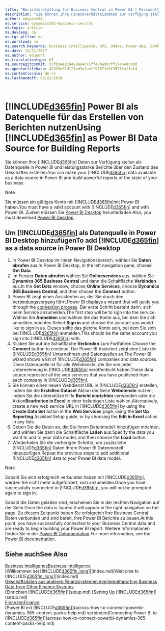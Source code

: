 ```yaml
---
title: "Berichterstattung für Business Central in Power BI | Microsoft Docs einrichten"
description: "Sie können Ihre Finanzverhältnisdaten zur Verfügung stellen als Datenquelle in Power BI und leistungsstarke Berichte über den Zustand des Geschäftes erstellen."
author: edupont04
ms.service: dynamics365-business-central
ms.topic: article
ms.devlang: na
ms.tgt_pltfrm: na
ms.workload: na
ms.search.keywords: business intelligence, KPI, Odata, Power App, SOAP, analysis
ms.date: 12/21/2017
ms.author: edupont
ms.translationtype: HT
ms.sourcegitcommit: d7fb34e1c9428a64c71ff47be8bcff174649c00d
ms.openlocfilehash: 42939e97d121bd3a2abff91671d9f9571faffbfd
ms.contentlocale: de-ch
ms.lasthandoff: 03/22/2018

---
```

# <a name="using-included365finincludesd365finmdmd-as-power-bi-data-source-for-building-reports"></a><span data-ttu-id="7a42b-103">[!INCLUDE[d365fin](includes/d365fin_md.md)] Power BI als Datenquelle für das Erstellen von Berichten nutzen</span><span class="sxs-lookup"><span data-stu-id="7a42b-103">Using [!INCLUDE[d365fin](includes/d365fin_md.md)] as Power BI Data Source for Building Reports</span></span>
<span data-ttu-id="7a42b-104">Sie können Ihre [!INCLUDE[d365fin](includes/d365fin_md.md)] Daten zur Verfügung stellen als Datenquelle in Power BI und leistungsstarke Berichte über den Zustand des Geschäftes erstellen.</span><span class="sxs-lookup"><span data-stu-id="7a42b-104">You can make your [!INCLUDE[d365fin](includes/d365fin_md.md)] data available as a data source in Power BI and build powerful reports of the state of your business.</span></span>  

> [!NOTE]  
> <span data-ttu-id="7a42b-105">Sie müssen ein gültiges Konto mit  [!INCLUDE[d365fin](includes/d365fin_md.md)]mit Power BI haben.</span><span class="sxs-lookup"><span data-stu-id="7a42b-105">You must have a valid account with [!INCLUDE[d365fin](includes/d365fin_md.md)] and with Power BI.</span></span> <span data-ttu-id="7a42b-106">Zudem müssen Sie [Power BI Desktop](https://powerbi.microsoft.com/en-us/desktop/) herunterladen.</span><span class="sxs-lookup"><span data-stu-id="7a42b-106">Also, you must download [Power BI Desktop](https://powerbi.microsoft.com/en-us/desktop/).</span></span>  

## <a name="to-add-included365finincludesd365finmdmd-as-a-data-source-in-power-bi-desktop"></a><span data-ttu-id="7a42b-107">Um [!INCLUDE[d365fin](includes/d365fin_md.md)] als Datenquelle in Power BI Desktop hinzufügen</span><span class="sxs-lookup"><span data-stu-id="7a42b-107">To add [!INCLUDE[d365fin](includes/d365fin_md.md)] as a data source in Power BI Desktop</span></span>
1. <span data-ttu-id="7a42b-108">In Power BI Desktop im linken Navigationsbereich, wählen Sie **Daten abrufen** aus.</span><span class="sxs-lookup"><span data-stu-id="7a42b-108">In Power BI Desktop, in the left navigation pane, choose **Get Data**.</span></span>
2. <span data-ttu-id="7a42b-109">Im Fenster **Daten abrufen** wählen Sie **Onlineservices** aus, wählen Sie **Dynamics 365 Business Central** und dann die Schaltfläche **Verbinden** aus.</span><span class="sxs-lookup"><span data-stu-id="7a42b-109">In the **Get Data** window, choose **Online Services**, choose **Dynamics 365 Business Central**, and then choose the **Connect** button.</span></span>
3. <span data-ttu-id="7a42b-110">Power BI zeigt einen Assistenten an, der Sie durch den [Verbindungsvorgang](across-how-to-connect-powerbi-dynamics-365-content-packs-help.md) führt.</span><span class="sxs-lookup"><span data-stu-id="7a42b-110">Power BI displays a wizard that will guide you through the [connection process](across-how-to-connect-powerbi-dynamics-365-content-packs-help.md).</span></span> <span data-ttu-id="7a42b-111">Der erste Schritt besteht darin, sich beim Service anzumelden.</span><span class="sxs-lookup"><span data-stu-id="7a42b-111">The first step will be to sign into the service.</span></span> <span data-ttu-id="7a42b-112">Wählen Sie **Anmelden** und wählen Sie das Konto aus, bei dem Sie sich anmelden möchten.</span><span class="sxs-lookup"><span data-stu-id="7a42b-112">Select **Sign in** and choose the account you would like to sign in as.</span></span> <span data-ttu-id="7a42b-113">Dieses sollte das gleiche Konto sein, bei dem Sie sich bei [!INCLUDE[d365fin](includes/d365fin_md.md)] anmelden.</span><span class="sxs-lookup"><span data-stu-id="7a42b-113">This should be the same account you sign into [!INCLUDE[d365fin](includes/d365fin_md.md)] with.</span></span>
4. <span data-ttu-id="7a42b-114">Klicken Sie auf die Schaltfläche **Verbinden** zum Fortfahren.</span><span class="sxs-lookup"><span data-stu-id="7a42b-114">Choose the **Connect** button to continue.</span></span> <span data-ttu-id="7a42b-115">Der Power BI Assistent zeigt eine Liste der [!INCLUDE[d365fin](includes/d365fin_md.md)] Unternehmen und Datenquellen an.</span><span class="sxs-lookup"><span data-stu-id="7a42b-115">The Power BI wizard shows a list of [!INCLUDE[d365fin](includes/d365fin_md.md)] companies and data sources.</span></span> <span data-ttu-id="7a42b-116">Diese Datenquelle ist für alle Webdienste, die Sie von jeder Unternehmung in [!INCLUDE[d365fin](includes/d365fin_md.md)] veröffentlicht haben.</span><span class="sxs-lookup"><span data-stu-id="7a42b-116">These data source represent all the web services that you have published from each company in [!INCLUDE[d365fin](includes/d365fin_md.md)].</span></span>
5. <span data-ttu-id="7a42b-117">Sie können einen neuen Webdienst URL in [!INCLUDE[d365fin](includes/d365fin_md.md)] erstellen, indem Sie die **Erstellen Dataset** Aktion der Seite **Webdienste** nutzen, indem Sie die unterstütze Hilfe **Bericht einrichten** verwenden oder die Aktion**Bearbeiten in Excel** in einer beliebigen Liste wählen.</span><span class="sxs-lookup"><span data-stu-id="7a42b-117">Alternatively, create a new web service URL in [!INCLUDE[d365fin](includes/d365fin_md.md)] by using the **Create Data Set** action in the **Web Services** page, using the **Set Up Reporting** Assisted Setup guide, or by choosing the **Edit in Excel** action in any lists.</span></span>
6. <span data-ttu-id="7a42b-118">Geben Sie die Daten an, die Sie Ihrem Datenmodell hinzufügen möchten, und wählen Sie dann die Schaltfläche **Laden** aus.</span><span class="sxs-lookup"><span data-stu-id="7a42b-118">Specify the data you want to add to your data model, and then choose the **Load** button.</span></span>
7. <span data-ttu-id="7a42b-119">Wiederholen Sie die vorherigen Schritte, um zusätzliche [!INCLUDE[d365fin](includes/d365fin_md.md)] Daten Ihrem Power BI Datenmodell hinzuzufügen.</span><span class="sxs-lookup"><span data-stu-id="7a42b-119">Repeat the previous steps to add additional [!INCLUDE[d365fin](includes/d365fin_md.md)] data to your Power BI data model.</span></span>

> [!NOTE]  
> <span data-ttu-id="7a42b-120">Sobald Sie sich erfolgreich verbunden haben mit [!INCLUDE[d365fin](includes/d365fin_md.md)], werden Sie nicht mehr aufgefordert, sich anzumelden.</span><span class="sxs-lookup"><span data-stu-id="7a42b-120">Once you have successfully connected to [!INCLUDE[d365fin](includes/d365fin_md.md)], you will not be prompted again to sign in.</span></span>

<span data-ttu-id="7a42b-121">Sobald die Daten geladen sind, erscheinen Sie in der rechten Navigation auf der Seite.</span><span class="sxs-lookup"><span data-stu-id="7a42b-121">Once the data is loaded it will appear in the right navigation on the page.</span></span> <span data-ttu-id="7a42b-122">Zu diesem Zeitpunkt haben Sie erfolgreich Ihre Business Central Daten verbunden und sind bereit, Ihre Power BI Berichte zu bauen.</span><span class="sxs-lookup"><span data-stu-id="7a42b-122">At this point, you have successfully connected to your Business Central data and are ready to begin building your Power BI report.</span></span> <span data-ttu-id="7a42b-123">Weitere Informationen finden Sie in der [Power BI Dokumentation](https://powerbi.microsoft.com/documentation/powerbi-landing-page/).</span><span class="sxs-lookup"><span data-stu-id="7a42b-123">For more information, see the [Power BI documentation](https://powerbi.microsoft.com/documentation/powerbi-landing-page/).</span></span>

## <a name="see-also"></a><span data-ttu-id="7a42b-124">Siehe auch</span><span class="sxs-lookup"><span data-stu-id="7a42b-124">See Also</span></span>
[<span data-ttu-id="7a42b-125">Business Intelligence</span><span class="sxs-lookup"><span data-stu-id="7a42b-125">Business Intelligence</span></span>](bi.md)  
<span data-ttu-id="7a42b-126">[Willkommen bei [!INCLUDE[d365fin_long](includes/d365fin_long_md.md)]](index.md)</span><span class="sxs-lookup"><span data-stu-id="7a42b-126">[Welcome to [!INCLUDE[d365fin_long](includes/d365fin_long_md.md)]](index.md)</span></span>  
[<span data-ttu-id="7a42b-127">Geschäftsdaten aus anderen Finanzsystemen migrieren</span><span class="sxs-lookup"><span data-stu-id="7a42b-127">Importing Business Data from Other Finance Systems</span></span>](upload-data.md)  
<span data-ttu-id="7a42b-128">[Einrichten [!INCLUDE[d365fin](includes/d365fin_md.md)]](setup.md) </span><span class="sxs-lookup"><span data-stu-id="7a42b-128">[Setting Up [!INCLUDE[d365fin](includes/d365fin_md.md)]](setup.md) </span></span>  
[<span data-ttu-id="7a42b-129">Finanzen</span><span class="sxs-lookup"><span data-stu-id="7a42b-129">Finance</span></span>](finance.md)  
<span data-ttu-id="7a42b-130">[Power BI mit [!INCLUDE[d365fin](includes/d365fin_md.md)]](across-how-to-connect-powerbi-dynamics-365-content-packs-help.md) verbinden</span><span class="sxs-lookup"><span data-stu-id="7a42b-130">[Connecting Power BI to [!INCLUDE[d365fin](includes/d365fin_md.md)]](across-how-to-connect-powerbi-dynamics-365-content-packs-help.md)</span></span>  

